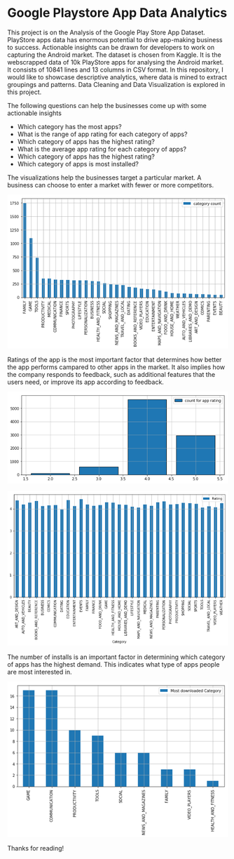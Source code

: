 # Google Playstore App Data Analytics

This project is on the Analysis of the Google Play Store App Dataset. PlayStore apps data has enormous potential to drive app-making business to success. Actionable insights can be drawn for developers to work on capturing the Android market. The dataset is chosen from Kaggle. It is the webscrapped data of 10k PlayStore apps for analysing the Android market. It consists of 10841 lines and 13 columns in CSV format. In this repository, I would like to showcase descriptive analytics, where data is mined to extract groupings and patterns. Data Cleaning and Data Visualization is explored in this project.

The following questions can help the businesses come up with some actionable insights
 
* Which category has the most apps?
* What is the range of app rating for each category of apps?
* Which category of apps has the highest rating?
* What is the average app rating for each category of apps?
* Which category of apps has the highest rating?
* Which category of apps is most installed?

The visualizations help the businesses target a particular market. A business can choose to enter a market with fewer or more competitors.

![category_count](images/category_count.png)

Ratings of the app is the most important factor that determines how better the app performs campared to other apps in the market. It also implies how the company responds to feedback, such as additional features that the users need, or improve its app according to feedback. 

![app_rating](images/appRating.png)

![groupAppRating](images/groupAppRating.png)

The number of installs is an important factor in determining which category of apps has the highest demand. This indicates what type of apps people are most interested in.

![mostInstall](images/mostInstalls.png)

Thanks for reading!

